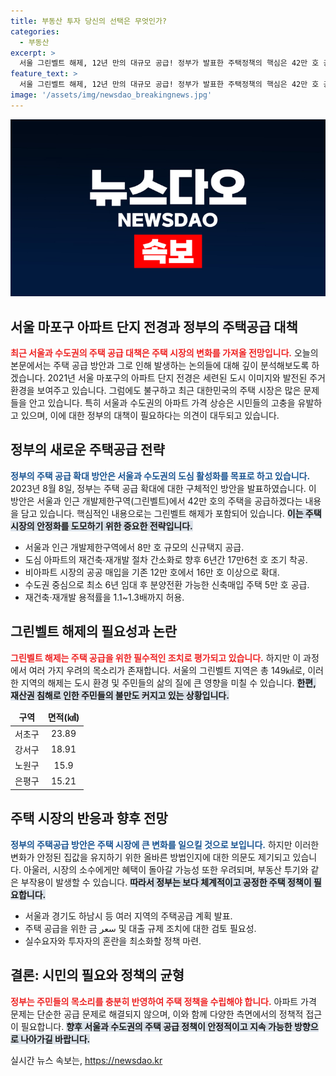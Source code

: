 ```yaml
---
title: 부동산 투자 당신의 선택은 무엇인가?
categories:
  - 부동산
excerpt: >
  서울 그린벨트 해제, 12년 만의 대규모 공급! 정부가 발표한 주택정책의 핵심은 42만 호 공급으로, 부동산 시장의 숨통이 열릴까? 클릭하면 자세한 내용을 확인하세요!
feature_text: >
  서울 그린벨트 해제, 12년 만의 대규모 공급! 정부가 발표한 주택정책의 핵심은 42만 호 공급으로, 부동산 시장의 숨통이 열릴까? 클릭하면 자세한 내용을 확인하세요!
image: '/assets/img/newsdao_breakingnews.jpg'
---
```


<p><img src="/assets/img/newsdao_breakingnews.jpg" alt="cryptoinkorea 속보" /></p>

<h2 data-ke-size="size26">서울 마포구 아파트 단지 전경과 정부의 주택공급 대책</h2>

<p data-ke-size="size16"></p>

<p><b><span style="color: #ee2323;">최근 서울과 수도권의 주택 공급 대책은 주택 시장의 변화를 가져올 전망입니다.</span></b> 오늘의 본문에서는 주택 공급 방안과 그로 인해 발생하는 논의들에 대해 깊이 분석해보도록 하겠습니다. 2021년 서울 마포구의 아파트 단지 전경은 세련된 도시 이미지와 발전된 주거 환경을 보여주고 있습니다. 그럼에도 불구하고 최근 대한민국의 주택 시장은 많은 문제들을 안고 있습니다. 특히 서울과 수도권의 아파트 가격 상승은 시민들의 고충을 유발하고 있으며, 이에 대한 정부의 대책이 필요하다는 의견이 대두되고 있습니다.</p>

<p data-ke-size="size16"></p>

<h2 data-ke-size="size26">정부의 새로운 주택공급 전략</h2>

<p><b><span style="color: #1a5490;">정부의 주택 공급 확대 방안은 서울과 수도권의 도심 활성화를 목표로 하고 있습니다.</span></b> 2023년 8월 8일, 정부는 주택 공급 확대에 대한 구체적인 방안을 발표하였습니다. 이 방안은 서울과 인근 개발제한구역(그린벨트)에서 42만 호의 주택을 공급하겠다는 내용을 담고 있습니다. 핵심적인 내용으로는 그린벨트 해제가 포함되어 있습니다. <b><span style="background-color: #21538527;">이는 주택 시장의 안정화를 도모하기 위한 중요한 전략입니다.</span></b></p>

<p data-ke-size="size16"></p>

<ul>
   <li>서울과 인근 개발제한구역에서 8만 호 규모의 신규택지 공급.</li>
   <li>도심 아파트의 재건축·재개발 절차 간소화로 향후 6년간 17만6천 호 조기 착공.</li>
   <li>비아파트 시장의 공공 매입을 기존 12만 호에서 16만 호 이상으로 확대.</li>
   <li>수도권 중심으로 최소 6년 임대 후 분양전환 가능한 신축매입 주택 5만 호 공급.</li>
   <li>재건축·재개발 용적률을 1.1~1.3배까지 허용.</li>
</ul>

<p data-ke-size="size16"></p>

<h2 data-ke-size="size26">그린벨트 해제의 필요성과 논란</h2>

<p><b><span style="color: #ee2323;">그린벨트 해제는 주택 공급을 위한 필수적인 조치로 평가되고 있습니다.</span></b> 하지만 이 과정에서 여러 가지 우려의 목소리가 존재합니다. 서울의 그린벨트 지역은 총 149㎢로, 이러한 지역의 해제는 도시 환경 및 주민들의 삶의 질에 큰 영향을 미칠 수 있습니다. <b><span style="background-color: #21538527;">한편, 재산권 침해로 인한 주민들의 불만도 커지고 있는 상황입니다.</span></b></p>

<p data-ke-size="size16"></p>

<table style="width: 100%; border-collapse: collapse;">
    <thead>
        <tr>
            <td style="text-align: center; height: 17px;"><b>구역</b></td>
            <td style="text-align: center; height: 17px;"><b>면적(㎢)</b></td>
        </tr>
    </thead>
    <tbody>
        <tr>
            <td style="text-align: center; height: 17px;">서초구</td>
            <td style="text-align: center; height: 17px;">23.89</td>
        </tr>
        <tr>
            <td style="text-align: center; height: 17px;">강서구</td>
            <td style="text-align: center; height: 17px;">18.91</td>
        </tr>
        <tr>
            <td style="text-align: center; height: 17px;">노원구</td>
            <td style="text-align: center; height: 17px;">15.9</td>
        </tr>
        <tr>
            <td style="text-align: center; height: 17px;">은평구</td>
            <td style="text-align: center; height: 17px;">15.21</td>
        </tr>
    </tbody>
</table>

<p data-ke-size="size16"></p>

<h2 data-ke-size="size26">주택 시장의 반응과 향후 전망</h2>

<p><b><span style="color: #1a5490;">정부의 주택공급 방안은 주택 시장에 큰 변화를 일으킬 것으로 보입니다.</span></b> 하지만 이러한 변화가 안정된 집값을 유지하기 위한 올바른 방법인지에 대한 의문도 제기되고 있습니다. 아울러, 시장의 소수에게만 혜택이 돌아갈 가능성 또한 우려되며, 부동산 투기와 같은 부작용이 발생할 수 있습니다. <b><span style="background-color: #21538527;">따라서 정부는 보다 체계적이고 공정한 주택 정책이 필요합니다.</span></b></p>

<p data-ke-size="size16"></p>

<ul>
   <li>서울과 경기도 하남시 등 여러 지역의 주택공급 계획 발표.</li>
   <li>주택 공급을 위한 금 سعر 및 대출 규제 조치에 대한 검토 필요성.</li>
   <li>실수요자와 투자자의 혼란을 최소화할 정책 마련.</li>
</ul>

<p data-ke-size="size16"></p>

<h2 data-ke-size="size26">결론: 시민의 필요와 정책의 균형</h2>

<p><b><span style="color: #ee2323;">정부는 주민들의 목소리를 충분히 반영하여 주택 정책을 수립해야 합니다.</span></b> 아파트 가격 문제는 단순한 공급 문제로 해결되지 않으며, 이와 함께 다양한 측면에서의 정책적 접근이 필요합니다. <b><span style="background-color: #21538527;">향후 서울과 수도권의 주택 공급 정책이 안정적이고 지속 가능한 방향으로 나아가길 바랍니다.</span></b></p>

<p data-ke-size="size16"></p>
실시간 뉴스 속보는, <a href="https://newsdao.kr" rel="dofollow">https://newsdao.kr</a>


